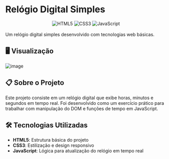 # Relógio Digital Simples

<div align="center">
  <img src="https://img.shields.io/badge/HTML5-E34F26?style=for-the-badge&logo=html5&logoColor=white" alt="HTML5">
  <img src="https://img.shields.io/badge/CSS3-1572B6?style=for-the-badge&logo=css3&logoColor=white" alt="CSS3">
  <img src="https://img.shields.io/badge/JavaScript-F7DF1E?style=for-the-badge&logo=javascript&logoColor=black" alt="JavaScript">
</div>
<br>
Um relógio digital simples desenvolvido com tecnologias web básicas.

## 🖥️ Visualização

![image](https://github.com/user-attachments/assets/1b01d190-1669-4ffd-819a-1f872dcb879d)


## 📋 Sobre o Projeto

Este projeto consiste em um relógio digital que exibe horas, minutos e segundos em tempo real. Foi desenvolvido como um exercício prático para trabalhar com manipulação do DOM e funções de tempo em JavaScript.

## 🛠️ Tecnologias Utilizadas

- **HTML5**: Estrutura básica do projeto
- **CSS3**: Estilização e design responsivo
- **JavaScript**: Lógica para atualização do relógio em tempo real

